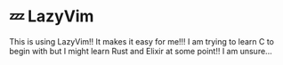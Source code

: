 # 💤 LazyVim

This is using LazyVim!! It makes it easy for me!!! I am trying to learn C to begin with but I might learn Rust and Elixir at some point!! I am unsure...

